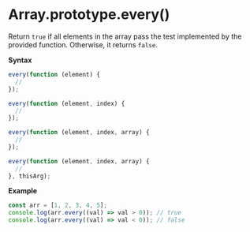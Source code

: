 # Array.prototype.every()

Return `true` if all elements in the array pass the test implemented by the provided function. Otherwise, it returns `false`.

**Syntax**

```js
every(function (element) {
  //
});

every(function (element, index) {
  //
});

every(function (element, index, array) {
  //
});

every(function (element, index, array) {
  //
}, thisArg);
```

**Example**

```js
const arr = [1, 2, 3, 4, 5];
console.log(arr.every((val) => val > 0)); // true
console.log(arr.every((val) => val < 0)); // false
```
